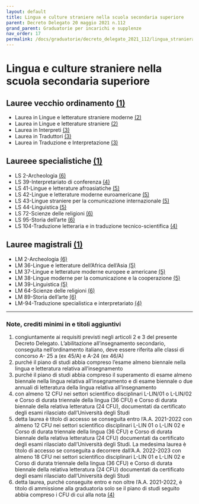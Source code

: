 ```yaml
---
layout: default
title: Lingua e culture straniere nella scuola secondaria superiore
parent: Decreto Delegato 20 maggio 2021 n.112
grand_parent: Graduatorie per incarichi e supplenze
nav_order: 17
permalink: /docs/graduatorie/decreto_delegato_2021_112/lingua_straniera_superiori
---
```


# Lingua e culture straniere nella scuola secondaria superiore

## Lauree vecchio ordinamento [(1)](#nota1)
- Laurea in Lingue e letterature straniere moderne [(2)](#nota2)
- Laurea in Lingue e letterature straniere [(2)](#nota2)
- Laurea in Interpreti [(3)](#nota3) 
- Laurea in Traduttori [(3)](#nota3) 
- Laurea in Traduzione e Interpretazione [(3)](#nota3)

## Laureee specialistiche [(1)](#nota1)
- LS 2-Archeologia [(6)](#nota6)
- LS 39-Interpretariato di conferenza [(4)](#nota4)
- LS 41-Lingue e letterature afroasiatiche [(5)](#nota5) 
- LS 42-Lingue e letterature moderne euroamericane [(5)](#nota5)
- LS 43-Lingue straniere per la comunicazione internazionale [(5)](#nota5)
- LS 44-Linguistica [(5)](#nota5)
- LS 72-Scienze delle religioni [(6)](#nota6)
- LS 95-Storia dell’arte [(6)](#nota6)
- LS 104-Traduzione letteraria e in traduzione tecnico-scientifica [(4)](#nota4)

## Lauree magistrali [(1)](#nota1)
- LM 2-Archeologia [(6)](#nota6)
- LM 36-Lingue e letterature dell’Africa dell’Asia [(5)](#nota5) 
- LM 37-Lingue e letterature moderne europee e americane [(5)](#nota5)
- LM 38-Lingue moderne per la comunicazione e la cooperazione [(5)](#nota5)
- LM 39-Linguistica [(5)](#nota5)
- LM 64-Scienze delle religioni [(6)](#nota6)
- LM 89-Storia dell’arte [(6)](#nota6)
- LM-94-Traduzione specialistica e interpretariato [(4)](#nota4)

---

### Note, crediti minimi in e titoli aggiuntivi

1. <a name="nota1"></a>congiuntamente ai requisiti previsti negli articoli 2 e 3 del presente Decreto Delegato. L’abilitazione all’insegnamento secondario, conseguita nell’ordinamento italiano, deve essere riferita alle classi di concorso A- 25 a (ex 45/A) e A-24 (ex 46/A)
2. <a name="nota2"></a> purché il piano di studi abbia compreso l’esame almeno biennale nella lingua e letteratura relativa all’insegnamento
3. <a name="nota3"></a> purché il piano di studi abbia compreso il superamento di esame almeno biennale nella lingua relativa all’insegnamento e di esame biennale o due annuali di letteratura della lingua relativa all’insegnamento
4. <a name="nota4"></a>con almeno 12 CFU nei settori scientifico disciplinari L-LIN/01 o L-LIN/02 e Corso di durata triennale della lingua (36 CFU) e Corso di durata biennale della relativa letteratura (24 CFU), documentati da certificato
degli esami rilasciato dall’Università degli Studi
5. <a name="nota5"></a> detta laurea è titolo di accesso se conseguita entro l’A.A. 2021-2022 con almeno 12 CFU nei settori scientifico disciplinari L-LIN 01 o L-LIN 02 e Corso di durata triennale della lingua (36 CFU) e Corso di durata biennale della relativa letteratura (24 CFU) documentati da certificato degli esami rilasciato dall’Università degli Studi.
La medesima laurea è titolo di accesso se conseguita a decorrere dall’A.A. 2022-2023 con almeno 18 CFU nei settori scientifico disciplinari L-LIN 01 e L-LIN 02 e Corso di durata triennale della lingua (36 CFU) e Corso di durata biennale della relativa letteratura (24 CFU) documentati da certificato degli esami rilasciato dall’Università degli Studi
6. <a name="nota6"></a> detta laurea, purché conseguite entro e non oltre l’A.A. 2021-2022, è titolo di ammissione alla graduatoria solo se il piano di studi seguito abbia compreso i CFU di cui alla nota [(4)](#nota4)